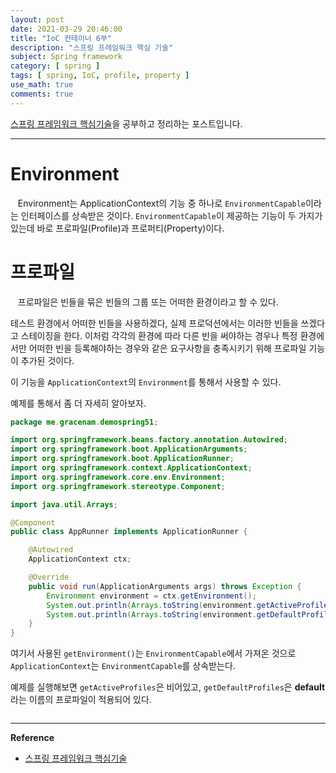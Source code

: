 ```yaml
---
layout: post
date: 2021-03-29 20:46:00
title: "IoC 컨테이너 6부"
description: "스프링 프레임워크 핵심 기술"
subject: Spring framework
category: [ spring ]
tags: [ spring, IoC, profile, property ]
use_math: true
comments: true
---
```


[스프링 프레임워크 핵심기술](https://www.inflearn.com/course/spring-framework_core/dashboard)을 공부하고 정리하는 포스트입니다.

---

# Environment

&nbsp;&nbsp;&nbsp;Environment는 ApplicationContext의 기능 중 하나로 `EnvironmentCapable`이라는 인터페이스를 상속받은 것이다. `EnvironmentCapable`이 제공하는 기능이 두 가지가 있는데 바로 프로파일(Profile)과 프로퍼티(Property)이다.

# 프로파일

&nbsp;&nbsp;&nbsp;프로파일은 빈들을 묶은 빈들의 그룹 또는 어떠한 환경이라고 할 수 있다.

테스트 환경에서 어떠한 빈들을 사용하겠다, 실제 프로덕션에서는 이러한 빈들을 쓰겠다고 스테이징을 한다. 이처럼 각각의 환경에 따라 다른 빈을 써야하는 경우나 특정 환경에서만 어떠한 빈을 등록해야하는 경우와 같은 요구사항을 충족시키기 위해 프로파일 기능이 추가된 것이다.

이 기능을 `ApplicationContext`의 `Environment`를 통해서 사용할 수 있다.

예제를 통해서 좀 더 자세히 알아보자.

```java
package me.gracenam.demospring51;

import org.springframework.beans.factory.annotation.Autowired;
import org.springframework.boot.ApplicationArguments;
import org.springframework.boot.ApplicationRunner;
import org.springframework.context.ApplicationContext;
import org.springframework.core.env.Environment;
import org.springframework.stereotype.Component;

import java.util.Arrays;

@Component
public class AppRunner implements ApplicationRunner {

    @Autowired
    ApplicationContext ctx;

    @Override
    public void run(ApplicationArguments args) throws Exception {
        Environment environment = ctx.getEnvironment();
        System.out.println(Arrays.toString(environment.getActiveProfiles()));
        System.out.println(Arrays.toString(environment.getDefaultProfiles()));
    }
}
```

여기서 사용된 `getEnvironment()`는 `EnvironmentCapable`에서 가져온 것으로 `ApplicationContext`는 `EnvironmentCapable`를 상속받는다.

예제를 실행해보면 `getActiveProfiles`은 비어있고, `getDefaultProfiles`은 <b>default</b>라는 이름의 프로파일이 적용되어 있다.

<img><br/>



---
**Reference**
+ [스프링 프레임워크 핵심기술](https://www.inflearn.com/course/spring-framework_core/dashboard)
